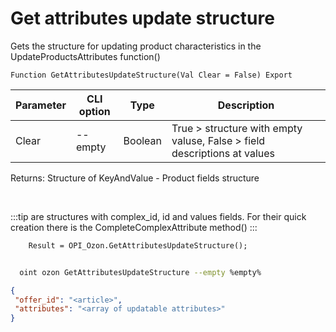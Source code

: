 ﻿---
sidebar_position: 18
---

# Get attributes update structure
 Gets the structure for updating product characteristics in the UpdateProductsAttributes function()



`Function GetAttributesUpdateStructure(Val Clear = False) Export`

  | Parameter | CLI option | Type | Description |
  |-|-|-|-|
  | Clear | --empty | Boolean | True > structure with empty valuse, False > field descriptions at values |

  
  Returns:  Structure of KeyAndValue - Product fields structure

<br/>

:::tip
<Attributes> are structures with complex_id, id and values fields. For their quick creation there is the CompleteComplexAttribute method()
:::
<br/>


```bsl title="Code example"
    Result = OPI_Ozon.GetAttributesUpdateStructure();
```



```sh title="CLI command example"
    
  oint ozon GetAttributesUpdateStructure --empty %empty%

```

```json title="Result"
{
 "offer_id": "<article>",
 "attributes": "<array of updatable attributes>"
}
```
